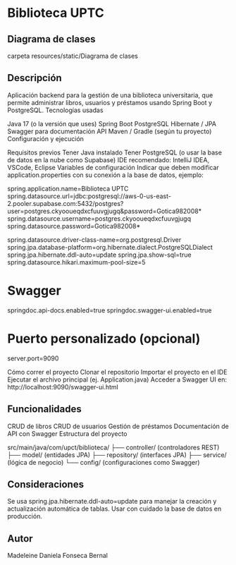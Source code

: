 
# Biblioteca UPTC

## Diagrama de clases

carpeta resources/static/Diagrama de clases

## Descripción

Aplicación backend para la gestión de una biblioteca universitaria, que permite administrar libros, usuarios y préstamos usando Spring Boot y PostgreSQL.
Tecnologías usadas

Java 17 (o la versión que uses)
Spring Boot
PostgreSQL
Hibernate / JPA
Swagger para documentación API
Maven / Gradle (según tu proyecto)
Configuración y ejecución

Requisitos previos
Tener Java instalado
Tener PostgreSQL (o usar la base de datos en la nube como Supabase)
IDE recomendado: IntelliJ IDEA, VSCode, Eclipse
Variables de configuración
Indicar que deben modificar application.properties con su conexión a la base de datos, ejemplo:

spring.application.name=Biblioteca UPTC
spring.datasource.url=jdbc:postgresql://aws-0-us-east-2.pooler.supabase.com:5432/postgres?user=postgres.ckyooueqdxcfuuvgjugq&password=Gotica982008*
spring.datasource.username=postgres.ckyooueqdxcfuuvgjugq
spring.datasource.password=Gotica982008*


spring.datasource.driver-class-name=org.postgresql.Driver
spring.jpa.database-platform=org.hibernate.dialect.PostgreSQLDialect
spring.jpa.hibernate.ddl-auto=update
spring.jpa.show-sql=true
spring.datasource.hikari.maximum-pool-size=5


# Swagger
springdoc.api-docs.enabled=true
springdoc.swagger-ui.enabled=true

# Puerto personalizado (opcional)
server.port=9090



Cómo correr el proyecto
Clonar el repositorio
Importar el proyecto en el IDE
Ejecutar el archivo principal (ej. Application.java)
Acceder a Swagger UI en: http://localhost:9090/swagger-ui.html

## Funcionalidades

CRUD de libros
CRUD de usuarios
Gestión de préstamos
Documentación de API con Swagger
Estructura del proyecto

src/main/java/com/upct/biblioteca/
 ├── controller/      (controladores REST)
 ├── model/           (entidades JPA)
 ├── repository/      (interfaces JPA)
 ├── service/         (lógica de negocio)
 └── config/          (configuraciones como Swagger)
 
## Consideraciones

Se usa spring.jpa.hibernate.ddl-auto=update para manejar la creación y actualización automática de tablas.
Usar con cuidado la base de datos en producción.

## Autor

Madeleine Daniela Fonseca Bernal
